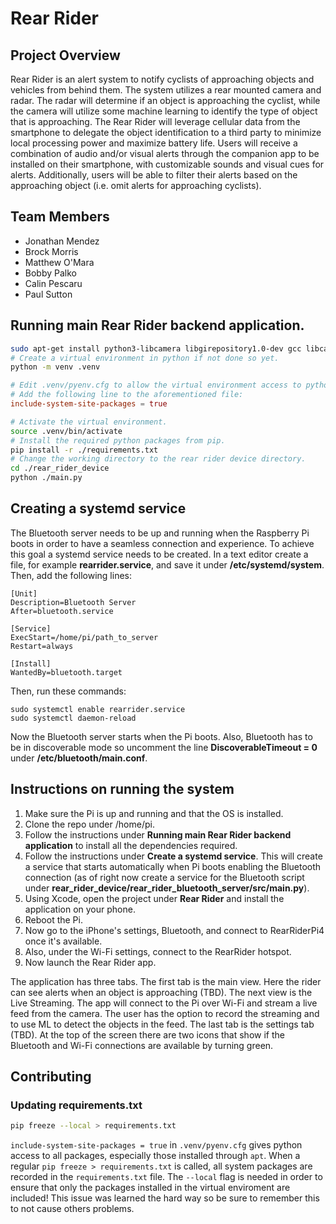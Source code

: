 # Rear Rider

## Project Overview

Rear Rider is an alert system to notify cyclists of approaching objects and vehicles from behind them. The system utilizes a rear mounted camera and radar. The radar will determine if an object is approaching the cyclist, while the camera will utilize some machine learning to identify the type of object that is approaching. The Rear Rider will leverage cellular data from the smartphone to delegate the object identification to a third party to minimize local processing power and maximize battery life. Users will receive a combination of audio and/or visual alerts through the companion app to be installed on their smartphone, with customizable sounds and visual cues for alerts. Additionally, users will be able to filter their alerts based on the approaching object (i.e. omit alerts for approaching cyclists).

## Team Members

- Jonathan Mendez
- Brock Morris
- Matthew O'Mara
- Bobby Palko
- Calin Pescaru
- Paul Sutton

## Running main Rear Rider backend application.

```bash
sudo apt-get install python3-libcamera libgirepository1.0-dev gcc libcairo2-dev pkg-config python3-dev python3-venv gir1.2-gtk-3.0 libglib2.0-dev
# Create a virtual environment in python if not done so yet.
python -m venv .venv
```

```conf
# Edit .venv/pyenv.cfg to allow the virtual environment access to python packages downloaded from `apt-get install`.
# Add the following line to the aforementioned file:
include-system-site-packages = true
```

```bash
# Activate the virtual environment.
source .venv/bin/activate
# Install the required python packages from pip.
pip install -r ./requirements.txt
# Change the working directory to the rear rider device directory.
cd ./rear_rider_device
python ./main.py
```

## Creating a systemd service

The Bluetooth server needs to be up and running when the Raspberry Pi boots in order to have a seamless connection and experience. To achieve this goal a systemd service needs to be created.
In a text editor create a file, for example **rearrider.service**, and save it under **/etc/systemd/system**. Then, add the following lines:

	[Unit]
	Description=Bluetooth Server
	After=bluetooth.service

	[Service]
	ExecStart=/home/pi/path_to_server
	Restart=always

	[Install]
	WantedBy=bluetooth.target

Then, run these commands:

	sudo systemctl enable rearrider.service
	sudo systemctl daemon-reload

Now the Bluetooth server starts when the Pi boots. Also, Bluetooth has to be in discoverable mode so uncomment the line **DiscoverableTimeout = 0** under **/etc/bluetooth/main.conf**.

## Instructions on running the system

1. Make sure the Pi is up and running and that the OS is installed.
2. Clone the repo under /home/pi.
3. Follow the instructions under **Running main Rear Rider backend application** to install all the dependencies required.
4. Follow the instructions under **Create a systemd service**. This will create a service that starts automatically when Pi boots enabling the Bluetooth connection (as of right now create a service for the Bluetooth script under **rear_rider_device/rear_rider_bluetooth_server/src/main.py**).
5. Using Xcode, open the project under **Rear Rider** and install the application on your phone.
6. Reboot the Pi.
7. Now go to the iPhone's settings, Bluetooth, and connect to RearRiderPi4 once it's available.
8. Also, under the Wi-Fi settings, connect to the RearRider hotspot.
9. Now launch the Rear Rider app.

The application has three tabs. The first tab is the main view. Here the rider can see alerts when an object is approaching (TBD). The next view is the Live Streaming. The app will connect to the Pi over Wi-Fi and stream a live feed from the camera. The user has the option to record the streaming and to use ML to detect the objects in the feed. The last tab is the settings tab (TBD). At the top of the screen there are two icons that show if the Bluetooth and Wi-Fi connections are available by turning green.

## Contributing

### Updating requirements.txt

```bash
pip freeze --local > requirements.txt
```

`include-system-site-packages = true` in `.venv/pyenv.cfg` gives python access to all packages, especially those installed through `apt`. When a regular `pip freeze > requirements.txt` is called, all system packages are recorded in the `requirements.txt` file. The `--local` flag is needed in order to ensure that only the packages installed in the virtual enviroment are included! This issue was learned the hard way so be sure to remember this to not cause others problems.
